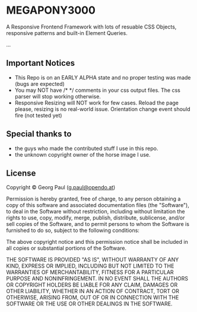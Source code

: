 MEGAPONY3000
============
A Responsive Frontend Framework with lots of resuable CSS Objects, responsive patterns and built-in Element Queries.

...


Important Notices
-------------------------
* This Repo is on an EARLY ALPHA state and no proper testing was made (bugs are expected)
* You may NOT have /* */ comments in your css output files. The css parser will stop working otherwise.
* Responsive Resizing will NOT work for few cases. Reload the page please, resizing is no real-world issue. Orientation change event should fire (not tested yet)


Special thanks to
-------------------------
* the guys who made the contributed stuff I use in this repo.
* the unknown copyright owner of the horse image I use.


License
-------------------------
Copyright &copy; Georg Paul (g.paul@opendo.at)

Permission is hereby granted, free of charge, to any person obtaining a copy of this software and associated documentation files (the "Software"), to deal in the Software without restriction, including without limitation the rights to use, copy, modify, merge, publish, distribute, sublicense, and/or sell copies of the Software, and to permit persons to whom the Software is furnished to do so, subject to the following conditions:

The above copyright notice and this permission notice shall be included in all copies or substantial portions of the Software.

THE SOFTWARE IS PROVIDED "AS IS", WITHOUT WARRANTY OF ANY KIND, EXPRESS OR IMPLIED, INCLUDING BUT NOT LIMITED TO THE WARRANTIES OF MERCHANTABILITY, FITNESS FOR A PARTICULAR PURPOSE AND NONINFRINGEMENT. IN NO EVENT SHALL THE AUTHORS OR COPYRIGHT HOLDERS BE LIABLE FOR ANY CLAIM, DAMAGES OR OTHER LIABILITY, WHETHER IN AN ACTION OF CONTRACT, TORT OR OTHERWISE, ARISING FROM, OUT OF OR IN CONNECTION WITH THE SOFTWARE OR THE USE OR OTHER DEALINGS IN THE SOFTWARE.
